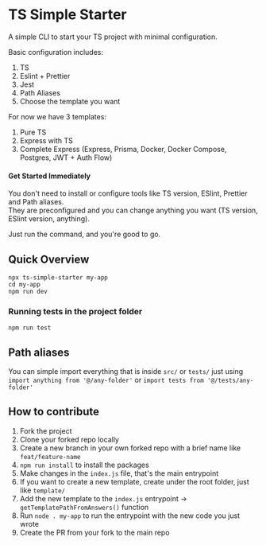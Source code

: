 # TS Simple Starter

A simple CLI to start your TS project with minimal configuration.

Basic configuration includes:

1. TS
2. Eslint + Prettier
3. Jest
4. Path Aliases
5. Choose the template you want

For now we have 3 templates:

1. Pure TS
2. Express with TS
3. Complete Express (Express, Prisma, Docker, Docker Compose, Postgres, JWT + Auth Flow)

#### Get Started Immediately

You don't need to install or configure tools like TS version, ESlint, Prettier and Path aliases.
<br>
They are preconfigured and you can change anything you want (TS version, ESlint version, anything).

Just run the command, and you're good to go.

## Quick Overview

```
npx ts-simple-starter my-app
cd my-app
npm run dev
```

### Running tests in the project folder

```
npm run test
```

## Path aliases

You can simple import everything that is inside `src/` or `tests/` just using `import anything from '@/any-folder'` or `import tests from '@/tests/any-folder'`

## How to contribute

1. Fork the project
2. Clone your forked repo locally
3. Create a new branch in your own forked repo with a brief name like `feat/feature-name`
4. `npm run install` to install the packages
5. Make changes in the `index.js` file, that's the main entrypoint
6. If you want to create a new template, create under the root folder, just like `template/`
7. Add the new template to the `index.js` entrypoint -> `getTemplatePathFromAnswers()` function
8. Run `node . my-app` to run the entrypoint with the new code you just wrote
9. Create the PR from your fork to the main repo
